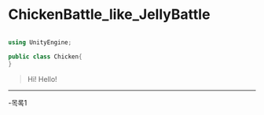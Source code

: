 # ChickenBattle_like_JellyBattle

```c#

using UnityEngine;

public class Chicken{
}

```

> Hi! Hello!

---

-목록1
